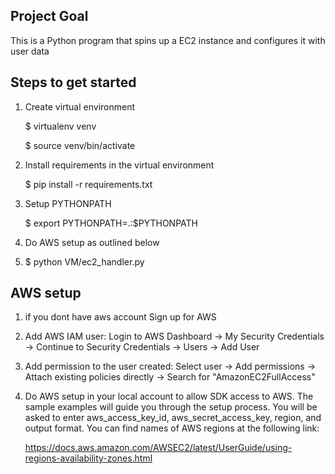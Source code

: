 Project Goal
-------------

This is a Python program that spins up a EC2 instance and configures it with user data

Steps to get started
--------------------

1) Create virtual environment

   $ virtualenv venv

   $ source venv/bin/activate

2) Install requirements in the virtual environment

   $ pip install -r requirements.txt

3) Setup PYTHONPATH

   $ export PYTHONPATH=.:$PYTHONPATH

4) Do AWS setup as outlined below

5) $ python VM/ec2_handler.py


AWS setup
-----------

1) if you dont have aws account Sign up for AWS

2) Add AWS IAM user:
   Login to AWS Dashboard -> My Security Credentials -> Continue to Security Credentials -> Users -> Add User

3) Add permission to the user created:
   Select user -> Add permissions -> Attach existing policies directly -> Search for "AmazonEC2FullAccess"

4) Do AWS setup in your local account to allow SDK access to AWS.
   The sample examples will guide you through the setup process. You will be asked to enter
   aws_access_key_id, aws_secret_access_key, region, and output format.
   You can find names of AWS regions at the following link:

   https://docs.aws.amazon.com/AWSEC2/latest/UserGuide/using-regions-availability-zones.html
